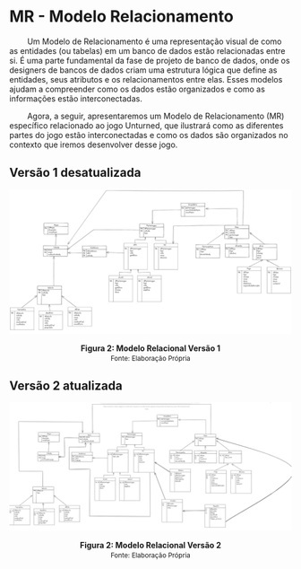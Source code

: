 # MR - Modelo Relacionamento

&emsp;&emsp; Um Modelo de Relacionamento é uma representação visual de como as entidades (ou tabelas) em um banco de dados estão relacionadas entre si. É uma parte fundamental da fase de projeto de banco de dados, onde os designers de bancos de dados criam uma estrutura lógica que define as entidades, seus atributos e os relacionamentos entre elas. Esses modelos ajudam a compreender como os dados estão organizados e como as informações estão interconectadas.

&emsp;&emsp; Agora, a seguir, apresentaremos um Modelo de Relacionamento (MR) específico relacionado ao jogo Unturned, que ilustrará como as diferentes partes do jogo estão interconectadas e como os dados são organizados no contexto que iremos desenvolver desse jogo.

## Versão 1 desatualizada
![](../assets/MRv1.png)
<figcaption align='center'>
    <b>Figura 2: Modelo Relacional Versão 1 </b>
    <br><small>Fonte: Elaboração Própria</small>
</figcaption> </center>

## Versão 2 atualizada
![](../assets/MR_V2.png)

<figcaption align='center'>
    <b>Figura 2: Modelo Relacional Versão 2 </b>
    <br><small>Fonte: Elaboração Própria</small>
</figcaption> </center>

<br>
